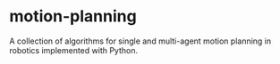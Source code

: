 # motion-planning
A collection of algorithms for single and multi-agent motion planning in robotics implemented with Python.
